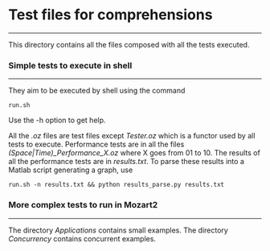 # Test files for comprehensions
---
This directory contains all the files composed with all the tests executed. 

### Simple tests to execute in shell
---
They aim to be executed by shell using the command

    run.sh
Use the -h option to get help.

All the *.oz* files are test files except *Tester.oz* which is a functor used by all tests to execute. Performance tests are in all the files *(Space|Time)_Performance_X.oz* where X goes from 01 to 10. The results of all the performance tests are in *results.txt*. To parse these results into a Matlab script generating a graph, use

    run.sh -n results.txt && python results_parse.py results.txt

### More complex tests to run in Mozart2
---
The directory *Applications* contains small examples.
The directory *Concurrency* contains concurrent examples.
